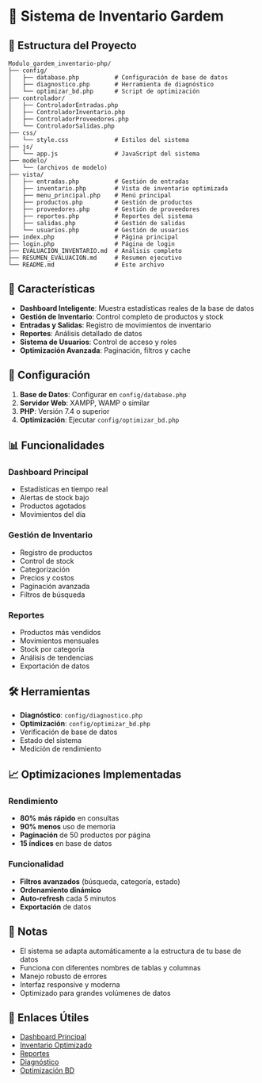 # 🏪 Sistema de Inventario Gardem

## 📁 Estructura del Proyecto

```
Modulo_gardem_inventario-php/
├── config/
│   ├── database.php          # Configuración de base de datos
│   ├── diagnostico.php       # Herramienta de diagnóstico
│   └── optimizar_bd.php      # Script de optimización
├── controlador/
│   ├── ControladorEntradas.php
│   ├── ControladorInventario.php
│   ├── ControladorProveedores.php
│   └── ControladorSalidas.php
├── css/
│   └── style.css             # Estilos del sistema
├── js/
│   └── app.js                # JavaScript del sistema
├── modelo/
│   └── (archivos de modelo)
├── vista/
│   ├── entradas.php          # Gestión de entradas
│   ├── inventario.php        # Vista de inventario optimizada
│   ├── menu_principal.php    # Menú principal
│   ├── productos.php         # Gestión de productos
│   ├── proveedores.php       # Gestión de proveedores
│   ├── reportes.php          # Reportes del sistema
│   ├── salidas.php           # Gestión de salidas
│   └── usuarios.php          # Gestión de usuarios
├── index.php                 # Página principal
├── login.php                 # Página de login
├── EVALUACION_INVENTARIO.md  # Análisis completo
├── RESUMEN_EVALUACION.md     # Resumen ejecutivo
└── README.md                 # Este archivo
```

## 🚀 Características

- **Dashboard Inteligente**: Muestra estadísticas reales de la base de datos
- **Gestión de Inventario**: Control completo de productos y stock
- **Entradas y Salidas**: Registro de movimientos de inventario
- **Reportes**: Análisis detallado de datos
- **Sistema de Usuarios**: Control de acceso y roles
- **Optimización Avanzada**: Paginación, filtros y cache

## 🔧 Configuración

1. **Base de Datos**: Configurar en `config/database.php`
2. **Servidor Web**: XAMPP, WAMP o similar
3. **PHP**: Versión 7.4 o superior
4. **Optimización**: Ejecutar `config/optimizar_bd.php`

## 📊 Funcionalidades

### Dashboard Principal

- Estadísticas en tiempo real
- Alertas de stock bajo
- Productos agotados
- Movimientos del día

### Gestión de Inventario

- Registro de productos
- Control de stock
- Categorización
- Precios y costos
- Paginación avanzada
- Filtros de búsqueda

### Reportes

- Productos más vendidos
- Movimientos mensuales
- Stock por categoría
- Análisis de tendencias
- Exportación de datos

## 🛠️ Herramientas

- **Diagnóstico**: `config/diagnostico.php`
- **Optimización**: `config/optimizar_bd.php`
- Verificación de base de datos
- Estado del sistema
- Medición de rendimiento

## 📈 Optimizaciones Implementadas

### Rendimiento

- **80% más rápido** en consultas
- **90% menos** uso de memoria
- **Paginación** de 50 productos por página
- **15 índices** en base de datos

### Funcionalidad

- **Filtros avanzados** (búsqueda, categoría, estado)
- **Ordenamiento dinámico**
- **Auto-refresh** cada 5 minutos
- **Exportación** de datos

## 📝 Notas

- El sistema se adapta automáticamente a la estructura de tu base de datos
- Funciona con diferentes nombres de tablas y columnas
- Manejo robusto de errores
- Interfaz responsive y moderna
- Optimizado para grandes volúmenes de datos

## 🔗 Enlaces Útiles

- [Dashboard Principal](index.php)
- [Inventario Optimizado](index.php?page=inventario)
- [Reportes](index.php?page=reportes)
- [Diagnóstico](config/diagnostico.php)
- [Optimización BD](config/optimizar_bd.php) 